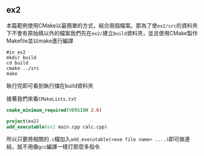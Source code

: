 ## ex2

本篇範例使用CMake以最簡單的方式，結合兩個檔案。那為了使`ex2/src`的資料夾下不會有原始碼以外的檔案我們先在`ex2/`建立`build`資料夾，並且使用CMake製作Makefile並以make進行編譯

```shell
#in ex2
mkdir build
cd build
cmake ../src
make
```

執行完即可看到執行擋在build資料夾

接著我們來看`CMakeLists.txt`

```cmake
cmake_minimum_required(VERSION 2.6)

project(ex2)
add_executable(ex2 main.cpp calc.cpp)
```

所以只要將相關的`.c`檔加入`add_executable(<exe file name> ....)`即可做連結，就不用像`gcc`編譯一樣打那麼多指令



